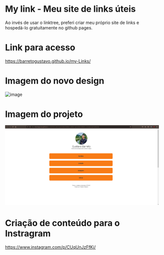 # My link - Meu site de links úteis
Ao invés de usar o linktree, preferi criar meu próprio site de links e hospedá-lo gratuitamente no github pages.

# Link para acesso

https://barretogustavo.github.io/my-Links/

# Imagem do novo design

![image](https://user-images.githubusercontent.com/81381789/173957791-ae39d332-260a-42dd-830e-6f03c2e48ef9.png)


# Imagem do projeto

![printscreen do projeto](https://raw.githubusercontent.com/barretogustavo/my-Links/master/il.png)

# Criação de conteúdo para o Instragram

https://www.instagram.com/p/CUqUnJzFfKj/
